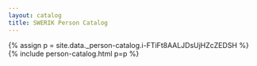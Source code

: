 ```yaml
---
layout: catalog
title: SWERIK Person Catalog
---
```

{% assign p = site.data._person-catalog.i-FTiFt8AALJDsUjHZcZEDSH %}
{% include person-catalog.html p=p %}


